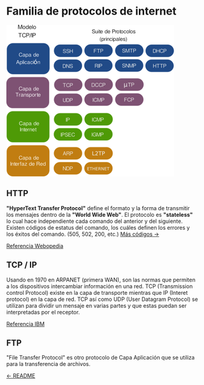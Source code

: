# Familia de protocolos de internet

![Protocolos](./imgs/Suite_de_Protocolos_TCPIP.png)

## HTTP

**"HyperText Transfer Protocol"** define el formato y la forma de transmitir
los mensajes dentro de la **"World Wide Web"**. El protocolo es **"stateless"**
lo cual hace independiente cada comando del anterior y del siguiente. Existen
códigos de estatus del comando, los cuáles definen los errores y los éxitos del
comando. (505, 502, 200, etc.)
[Más códigos ->](https://kinsta.com/blog/http-status-codes/)

[Referencia Webopedia](https://www.webopedia.com/TERM/W/World_Wide_Web.html)

## TCP / IP

Usando en 1970 en ARPANET (primera WAN), son las normas que permiten a los
dispositivos intercambiar información en una red. TCP (Transmission control
Protocol) existe en la capa de transporte mientras que IP (Interet protocol)
en la capa de red. TCP así como UDP (User Datagram Protocol) se utilizan para
dividir un mensaje en varias partes y que estas puedan ser interpretadas por
el receptor.

[Referencia IBM](https://www.ibm.com/support/knowledgecenter/es/ssw_aix_72/network/tcpip_protocols.html)

## FTP

"File Transfer Protocol" es otro protocolo de Capa Aplicación que se utiliza
para la transferencia de archivos.

[<- README](./README.md)
